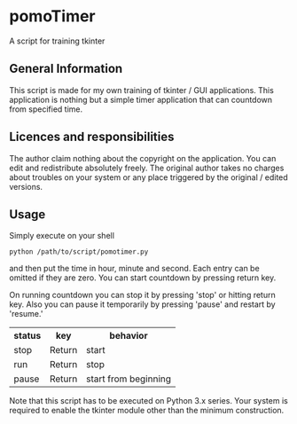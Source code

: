 # pomoTimer
A script for training tkinter

## General Information

This script is made for my own training of tkinter / GUI
applications. This application is nothing but a simple timer
application that can countdown from specified time.

## Licences and responsibilities

The author claim nothing about the copyright on the application. You
can edit and redistribute absolutely freely. The original author takes
no charges about troubles on your system or any place triggered by the
original / edited versions.

## Usage

Simply execute on your shell

<code>python /path/to/script/pomotimer.py</code>

and then put the time in hour, minute and second. Each entry can be
omitted if they are zero. You can start countdown by pressing return
key.

On running countdown you can stop it by pressing 'stop' or hitting
return key. Also you can pause it temporarily by pressing 'pause' and
restart by 'resume.'

<table>
<tr>
<th>status</th>
<th>key</th>
<th>behavior</th>
</tr>
<tr>
<td>stop</td>
<td>Return</td>
<td>start</td>
</tr>
<tr>
<td>run</td>
<td>Return</td>
<td>stop</td>
</tr>
<tr>
<td>pause</td>
<td>Return</td>
<td>start from beginning</td>
</tr>
</table>

Note that this script has to be executed on Python 3.x series. Your
system is required to enable the tkinter module other than the minimum
construction.
